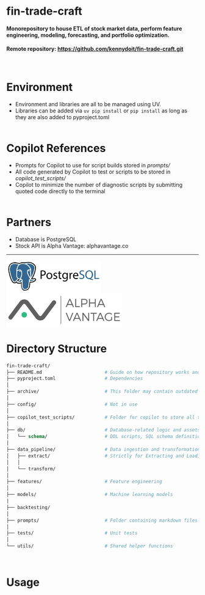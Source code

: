 # fin-trade-craft
#### Monorepository to house ETL of stock market data, perform feature engineering, modeling, forecasting, and portfolio optimization.

#### Remote repository: https://github.com/kennydoit/fin-trade-craft.git
<br>

# Environment
- Environment and libraries are all to be managed using UV. 
- Libraries can be added via ```uv pip install``` or ```pip install``` as long as they are also added to pyproject.toml
<br><br>

# Copilot References
- Prompts for Copilot to use for script builds stored in *prompts/*
- All code generated by Copilot to test or scripts to be stored in *copilot_test_scripts/*
- Copilot to minimize the number of diagnostic scripts by submitting quoted code directly to the terminal
<br><br>
  
# Partners
- Database is PostgreSQL 
- Stock API is Alpha Vantage: alphavantage.co
---
<div style="background:white; display:inline-block; padding:5px;">
  <img src="assets\images\pgsql.png" alt="Logo" height="75">
</div>
<div style="background:white; display:inline-block; padding:5px;">
  <img src="assets\images\av2.png" alt="Logo" height="75">
</div>

<br>

# Directory Structure

```graphql
fin-trade-craft/
├── README.md                       # Guide on how repository works and how Copilot works with codebase
├── pyproject.toml                  # Dependencies 
│
├── archive/                        # This folder may contain outdated instances of scripts and program files. 
│
├── config/                         # Not in use
│
├── copilot_test_scripts/           # Folder for copilot to store all testing scripts
│
├── db/                             # Database-related logic and assets
│   └── schema/                     # DDL scripts, SQL schema definitions
│
├── data_pipeline/                  # Data ingestion and transformation
│   ├── extract/                    # Strictly for Extracting and Loading raw data from AV API
│   │
│   └── transform/
│   
├── features/                       # Feature engineering
│
├── models/                         # Machine learning models
|
├── backtesting/
│ 
├── prompts/                        # Folder containing markdown files with instructions for Copilot
│
├── tests/                          # Unit tests
│  
└── utils/                          # Shared helper functions
```
<br>


# Usage

